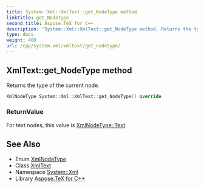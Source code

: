 ```yaml
---
title: System::Xml::XmlText::get_NodeType method
linktitle: get_NodeType
second_title: Aspose.TeX for C++
description: 'System::Xml::XmlText::get_NodeType method. Returns the type of the current node in C++.'
type: docs
weight: 400
url: /cpp/system.xml/xmltext/get_nodetype/
---
```

## XmlText::get_NodeType method


Returns the type of the current node.

```cpp
XmlNodeType System::Xml::XmlText::get_NodeType() override
```


### ReturnValue

For text nodes, this value is [XmlNodeType::Text](../../xmlnodetype/).

## See Also

* Enum [XmlNodeType](../../xmlnodetype/)
* Class [XmlText](../)
* Namespace [System::Xml](../../)
* Library [Aspose.TeX for C++](../../../)
